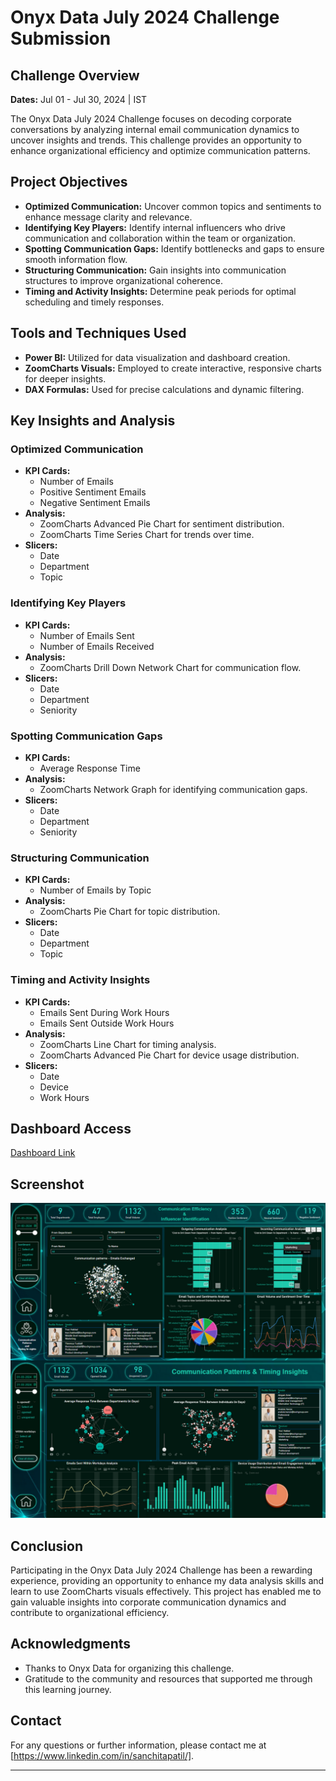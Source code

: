 # Onyx Data July 2024 Challenge Submission

## Challenge Overview
**Dates:** Jul 01 - Jul 30, 2024 | IST

The Onyx Data July 2024 Challenge focuses on decoding corporate conversations by analyzing internal email communication dynamics to uncover insights and trends. This challenge provides an opportunity to enhance organizational efficiency and optimize communication patterns.

## Project Objectives
- **Optimized Communication:** Uncover common topics and sentiments to enhance message clarity and relevance.
- **Identifying Key Players:** Identify internal influencers who drive communication and collaboration within the team or organization.
- **Spotting Communication Gaps:** Identify bottlenecks and gaps to ensure smooth information flow.
- **Structuring Communication:** Gain insights into communication structures to improve organizational coherence.
- **Timing and Activity Insights:** Determine peak periods for optimal scheduling and timely responses.

## Tools and Techniques Used
- **Power BI:** Utilized for data visualization and dashboard creation.
- **ZoomCharts Visuals:** Employed to create interactive, responsive charts for deeper insights.
- **DAX Formulas:** Used for precise calculations and dynamic filtering.

## Key Insights and Analysis
### Optimized Communication
- **KPI Cards:**
  - Number of Emails
  - Positive Sentiment Emails
  - Negative Sentiment Emails
- **Analysis:**
  - ZoomCharts Advanced Pie Chart for sentiment distribution.
  - ZoomCharts Time Series Chart for trends over time.
- **Slicers:**
  - Date
  - Department
  - Topic

### Identifying Key Players
- **KPI Cards:**
  - Number of Emails Sent
  - Number of Emails Received
- **Analysis:**
  - ZoomCharts Drill Down Network Chart for communication flow.
- **Slicers:**
  - Date
  - Department
  - Seniority

### Spotting Communication Gaps
- **KPI Cards:**
  - Average Response Time
- **Analysis:**
  - ZoomCharts Network Graph for identifying communication gaps.
- **Slicers:**
  - Date
  - Department
  - Seniority

### Structuring Communication
- **KPI Cards:**
  - Number of Emails by Topic
- **Analysis:**
  - ZoomCharts Pie Chart for topic distribution.
- **Slicers:**
  - Date
  - Department
  - Topic

### Timing and Activity Insights
- **KPI Cards:**
  - Emails Sent During Work Hours
  - Emails Sent Outside Work Hours
- **Analysis:**
  - ZoomCharts Line Chart for timing analysis.
  - ZoomCharts Advanced Pie Chart for device usage distribution.
- **Slicers:**
  - Date
  - Device
  - Work Hours

## Dashboard Access
[Dashboard Link](insert_dashboard_link_here)

## Screenshot
![Dashboard Screenshot](final_dashboard.png)

## Conclusion
Participating in the Onyx Data July 2024 Challenge has been a rewarding experience, providing an opportunity to enhance my data analysis skills and learn to use ZoomCharts visuals effectively. This project has enabled me to gain valuable insights into corporate communication dynamics and contribute to organizational efficiency.

## Acknowledgments
- Thanks to Onyx Data for organizing this challenge.
- Gratitude to the community and resources that supported me through this learning journey.

## Contact
For any questions or further information, please contact me at [https://www.linkedin.com/in/sanchitapatil/].

---


